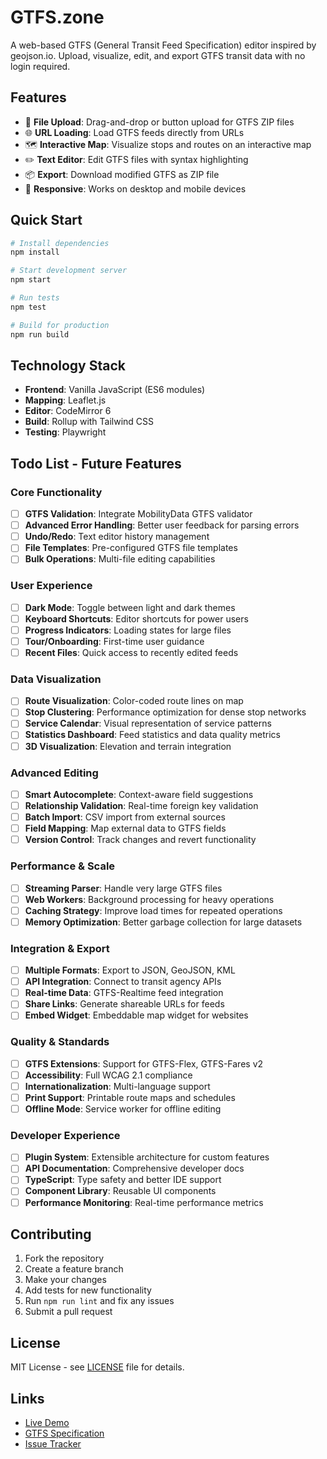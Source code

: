 # GTFS.zone

A web-based GTFS (General Transit Feed Specification) editor inspired by geojson.io. Upload, visualize, edit, and export GTFS transit data with no login required.

## Features

- 📁 **File Upload**: Drag-and-drop or button upload for GTFS ZIP files
- 🌐 **URL Loading**: Load GTFS feeds directly from URLs
- 🗺️ **Interactive Map**: Visualize stops and routes on an interactive map
- ✏️ **Text Editor**: Edit GTFS files with syntax highlighting
- 📦 **Export**: Download modified GTFS as ZIP file
- 📱 **Responsive**: Works on desktop and mobile devices

## Quick Start

```bash
# Install dependencies
npm install

# Start development server
npm start

# Run tests
npm test

# Build for production
npm run build
```

## Technology Stack

- **Frontend**: Vanilla JavaScript (ES6 modules)
- **Mapping**: Leaflet.js
- **Editor**: CodeMirror 6
- **Build**: Rollup with Tailwind CSS
- **Testing**: Playwright

## Todo List - Future Features

### Core Functionality
- [ ] **GTFS Validation**: Integrate MobilityData GTFS validator
- [ ] **Advanced Error Handling**: Better user feedback for parsing errors
- [ ] **Undo/Redo**: Text editor history management
- [ ] **File Templates**: Pre-configured GTFS file templates
- [ ] **Bulk Operations**: Multi-file editing capabilities

### User Experience
- [ ] **Dark Mode**: Toggle between light and dark themes
- [ ] **Keyboard Shortcuts**: Editor shortcuts for power users
- [ ] **Progress Indicators**: Loading states for large files
- [ ] **Tour/Onboarding**: First-time user guidance
- [ ] **Recent Files**: Quick access to recently edited feeds

### Data Visualization
- [ ] **Route Visualization**: Color-coded route lines on map
- [ ] **Stop Clustering**: Performance optimization for dense stop networks
- [ ] **Service Calendar**: Visual representation of service patterns
- [ ] **Statistics Dashboard**: Feed statistics and data quality metrics
- [ ] **3D Visualization**: Elevation and terrain integration

### Advanced Editing
- [ ] **Smart Autocomplete**: Context-aware field suggestions
- [ ] **Relationship Validation**: Real-time foreign key validation
- [ ] **Batch Import**: CSV import from external sources
- [ ] **Field Mapping**: Map external data to GTFS fields
- [ ] **Version Control**: Track changes and revert functionality

### Performance & Scale
- [ ] **Streaming Parser**: Handle very large GTFS files
- [ ] **Web Workers**: Background processing for heavy operations
- [ ] **Caching Strategy**: Improve load times for repeated operations
- [ ] **Memory Optimization**: Better garbage collection for large datasets

### Integration & Export
- [ ] **Multiple Formats**: Export to JSON, GeoJSON, KML
- [ ] **API Integration**: Connect to transit agency APIs
- [ ] **Real-time Data**: GTFS-Realtime feed integration
- [ ] **Share Links**: Generate shareable URLs for feeds
- [ ] **Embed Widget**: Embeddable map widget for websites

### Quality & Standards
- [ ] **GTFS Extensions**: Support for GTFS-Flex, GTFS-Fares v2
- [ ] **Accessibility**: Full WCAG 2.1 compliance
- [ ] **Internationalization**: Multi-language support
- [ ] **Print Support**: Printable route maps and schedules
- [ ] **Offline Mode**: Service worker for offline editing

### Developer Experience
- [ ] **Plugin System**: Extensible architecture for custom features
- [ ] **API Documentation**: Comprehensive developer docs
- [ ] **TypeScript**: Type safety and better IDE support
- [ ] **Component Library**: Reusable UI components
- [ ] **Performance Monitoring**: Real-time performance metrics

## Contributing

1. Fork the repository
2. Create a feature branch
3. Make your changes
4. Add tests for new functionality
5. Run `npm run lint` and fix any issues
6. Submit a pull request

## License

MIT License - see [LICENSE](LICENSE) file for details.

## Links

- [Live Demo](https://gtfs.zone)
- [GTFS Specification](https://developers.google.com/transit/gtfs)
- [Issue Tracker](https://github.com/yourusername/gtfs.zone/issues)